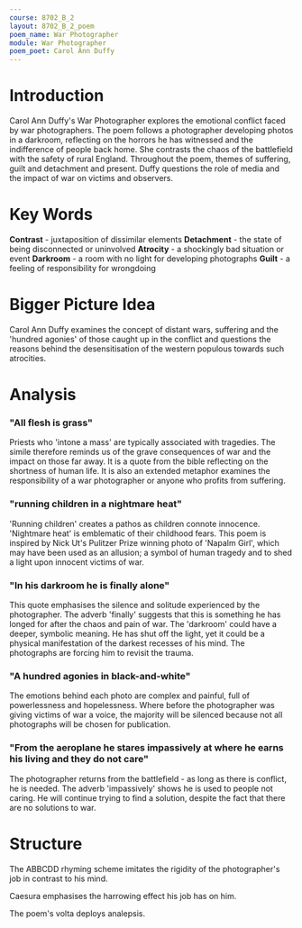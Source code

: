 ```yaml
---
course: 8702_B_2
layout: 8702_B_2_poem
poem_name: War Photographer
module: War Photographer
poem_poet: Carol Ann Duffy
---
```


# Introduction

Carol Ann Duffy's War Photographer explores the emotional conflict faced by war photographers. The poem follows a photographer developing photos in a darkroom, reflecting on the horrors he has witnessed and the indifference of people back home. She contrasts the chaos of the battlefield with the safety of rural England. Throughout the poem, themes of suffering, guilt and detachment and present. Duffy questions the role of media and the impact of war on victims and observers.

# Key Words

**Contrast** - juxtaposition of dissimilar elements
**Detachment** - the state of being disconnected or uninvolved
**Atrocity** - a shockingly bad situation or event
**Darkroom** - a room with no light for developing photographs
**Guilt** - a feeling of responsibility for wrongdoing

# Bigger Picture Idea

Carol Ann Duffy examines the concept of distant wars, suffering and the 'hundred agonies' of those caught up in the conflict and questions the reasons behind the desensitisation of the western populous towards such atrocities.

# Analysis

### "All flesh is grass"

Priests who 'intone a mass' are typically associated with tragedies. The simile therefore reminds us of the grave consequences of war and the impact on those far away. It is a quote from the bible reflecting on the shortness of human life. It is also an extended metaphor examines the responsibility of a war photographer or anyone who profits from suffering.

### "running children in a nightmare heat"

'Running children' creates a pathos as children connote innocence. 'Nightmare heat' is emblematic of their childhood fears. This poem is inspired by Nick Ut's Pulitzer Prize winning photo of 'Napalm Girl', which may have been used as an allusion; a symbol of human tragedy and to shed a light upon innocent victims of war.

### "In his darkroom he is finally alone"

This quote emphasises the silence and solitude experienced by the photographer. The adverb 'finally' suggests that this is something he has longed for after the chaos and pain of war. The 'darkroom' could have a deeper, symbolic meaning. He has shut off the light, yet it could be a physical manifestation of the darkest recesses of his mind. The photographs are forcing him to revisit the trauma.

### "A hundred agonies in black-and-white"

The emotions behind each photo are complex and painful, full of powerlessness and hopelessness. Where before the photographer was giving victims of war a voice, the majority will be silenced because not all photographs will be chosen for publication.

### "From the aeroplane he stares impassively at where he earns his living and they do not care"

The photographer returns from the battlefield - as long as there is conflict, he is needed. The adverb 'impassively' shows he is used to people not caring. He will continue trying to find a solution, despite the fact that there are no solutions to war.

# Structure

The ABBCDD rhyming scheme imitates the rigidity of the photographer's job in contrast to his mind.

Caesura emphasises the harrowing effect his job has on him.

The poem's volta deploys analepsis.
